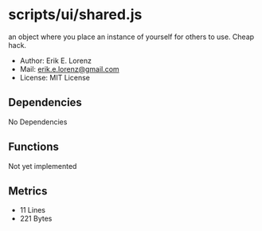 # scripts/ui/shared.js


an object where you place an instance of yourself for others to use. Cheap hack.
* Author: Erik E. Lorenz 
* Mail: <erik.e.lorenz@gmail.com>
* License: MIT License


## Dependencies

No Dependencies

## Functions

Not yet implemented

## Metrics

* 11 Lines
* 221 Bytes

